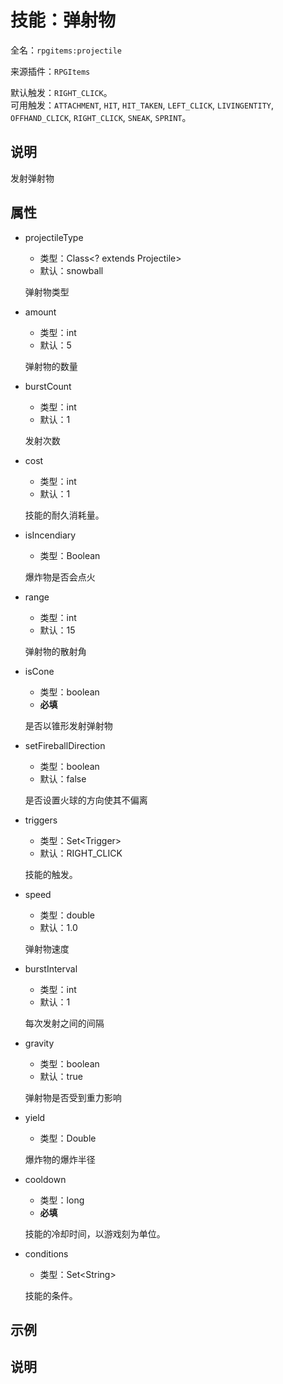 # 技能：弹射物

<!-- 本文件是通过游戏内 `/rpgitem gen-wiki` 命令生成的。 -->
<!-- 请只在对应的 "beginCustomXXXX" 与 "endCustomXXXX" 间编辑。  -->
<!-- 如果您想修改技能或其属性的描述， -->
<!-- 请修改 "resources/lang/zh_CN.yml" 中对应的项。 -->

全名：`rpgitems:projectile`

来源插件：`RPGItems`

默认触发：`RIGHT_CLICK`。  
可用触发：`ATTACHMENT`, `HIT`, `HIT_TAKEN`, `LEFT_CLICK`, `LIVINGENTITY`, `OFFHAND_CLICK`, `RIGHT_CLICK`, `SNEAK`, `SPRINT`。

<!-- beginCustomHeader -->
<!-- endCustomHeader -->

## 说明

发射弹射物
<!-- beginCustomDescription -->
<!-- endCustomDescription -->

## 属性

* projectileType

  * 类型：Class&lt;? extends Projectile&gt;
  * 默认：snowball

  弹射物类型

* amount

  * 类型：int
  * 默认：5

  弹射物的数量

* burstCount

  * 类型：int
  * 默认：1

  发射次数

* cost

  * 类型：int
  * 默认：1

  技能的耐久消耗量。

* isIncendiary

  * 类型：Boolean

  爆炸物是否会点火

* range

  * 类型：int
  * 默认：15

  弹射物的散射角

* isCone

  * 类型：boolean
  * **必填**

  是否以锥形发射弹射物

* setFireballDirection

  * 类型：boolean
  * 默认：false

  是否设置火球的方向使其不偏离

* triggers

  * 类型：Set&lt;Trigger&gt;
  * 默认：RIGHT_CLICK

  技能的触发。

* speed

  * 类型：double
  * 默认：1.0

  弹射物速度

* burstInterval

  * 类型：int
  * 默认：1

  每次发射之间的间隔

* gravity

  * 类型：boolean
  * 默认：true

  弹射物是否受到重力影响

* yield

  * 类型：Double

  爆炸物的爆炸半径

* cooldown

  * 类型：long
  * **必填**

  技能的冷却时间，以游戏刻为单位。

* conditions

  * 类型：Set&lt;String&gt;

  技能的条件。

<!-- beginCustomProperties -->
<!-- endCustomProperties -->

## 示例

<!-- beginCustomExample -->
<!-- endCustomExample -->

## 说明

<!-- beginCustomNote -->
<!-- endCustomNote -->